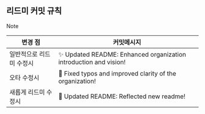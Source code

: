 ## 리드미 커밋 규칙

> [!note]
> 
> | 변경 점 | 커밋메시지 |
> |---------|----------------------|
> | 일반적으로 리드미 수정시 | ✨ Updated README: Enhanced organization introduction and vision! |
> | 오타 수정시 | 📝 Fixed typos and improved clarity of the organization! |
> | 새롭게 리드미 수정시 | 🔄 Updated README: Reflected new readme! |
